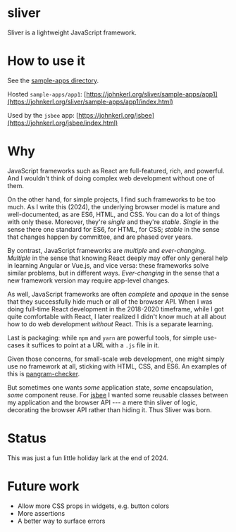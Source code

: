 # sliver

Sliver is a lightweight JavaScript framework.

# How to use it

See the [sample-apps directory](sample-apps).

Hosted `sample-apps/app1`: [https://johnkerl.org/sliver/sample-apps/app1](https://johnkerl.org/sliver/sample-apps/app1/index.html)

Used by the `jsbee` app: [https://johnkerl.org/jsbee](https://johnkerl.org/jsbee/index.html)

# Why

JavaScript frameworks such as React are full-featured, rich, and powerful. And I wouldn't think of doing complex web development without one of them.

On the other hand, for simple projects, I find such frameworks to be too much. As I write this (2024), the underlying browser model is mature and well-documented, as are ES6, HTML, and CSS. You can do a lot of things with only these. Moreover, they're _single_ and they're _stable_. _Single_ in the sense there one standard for ES6, for HTML, for CSS; _stable_ in the sense that changes happen by committee, and are phased over years.

By contrast, JavaScript frameworks are _multiple_ and _ever-changing_. _Multiple_ in the sense that knowing React deeply may offer only general help in learning Angular or Vue.js, and vice versa: these frameworks solve similar problems, but in different ways. _Ever-changing_ in the sense that a new framework version may require app-level changes.

As well, JavaScript frameworks are often _complete_ and _opaque_ in the sense that they successfully hide much or all of the browser API. When I was doing full-time React development in the 2018-2020 timeframe, while I got quite comfortable with React, I later realized I didn't know much at all about how to do web development _without_ React. This is a separate learning.

Last is packaging: while `npm` and `yarn` are powerful tools, for simple use-cases it suffices to point at a URL with a `.js` file in it.

Given those concerns, for small-scale web development, one might simply use no framework at all, sticking with HTML, CSS, and ES6. An examples of this is [pangram-checker](https://github.com/johnkerl/pangram-checker).

But sometimes one wants _some_ application state, _some_ encapsulation, _some_ component reuse. For [jsbee](https://github.com/johnkerl/jsbee) I wanted some reusable classes between my application and the browser API --- a mere thin sliver of logic, decorating the browser API rather than hiding it. Thus Sliver was born.

# Status

This was just a fun little holiday lark at the end of 2024.

# Future work

* Allow more CSS props in widgets, e.g. button colors
* More assertions
* A better way to surface errors
